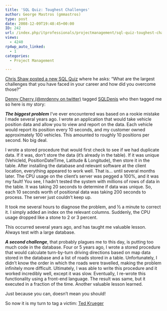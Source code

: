 ```yaml
---
title: 'SQL Quiz: Toughest Challenges'
author: George Mastros (gmmastros)
type: post
date: 2008-12-09T19:48:45+00:00
ID: 242
url: /index.php/itprofessionals/projectmanagement/sql-quiz-toughest-challenges/
views:
  - 4240
rp4wp_auto_linked:
  - 1
categories:
  - Project Management

---
```

[Chris Shaw posted a new SQL Quiz][1] where he asks: “What are the largest challenges that you have faced in your career and how did you overcome those?”

[Denny Cherry (@mrdenny on twitter)][2] tagged [SQLDenis][3] who then tagged me so here is my story:

_**The biggest problem**_ I’ve ever encountered was based on a rookie mistake I made several years ago. I wrote an application that would take vehicle position data and allow you to view and report on the data. Each vehicle would report its position every 10 seconds, and my customer owned approximately 100 vehicles. This amounted to roughly 10 positions per second. No big deal.

I wrote a stored procedure that would first check to see if we had duplicate data. If it was, don’t store the data (it’s already in the table). If it was unique (VehicleId, PositionDateTime, Latitude & Longitude), then store it in the table. After installing the database and relevant software at the client location, everything appeared to work well. That is… until several months later. The CPU usage on the client’s server was pegged a 100%, and it was my fault! You see, I hadn’t tested the system with millions of rows of data in the table. It was taking 20 seconds to determine if data was unique. So, each 10 seconds worth of positional data was taking 200 seconds to process. The server just couldn’t keep up.
  
It took me several hours to diagnose the problem, and ½ a minute to correct it. I simply added an index on the relevant columns. Suddenly, the CPU usage dropped like a stone to 2 or 3 percent.

This occurred several years ago, and has taught me valuable lesson. Always test with a large database.

_**A second challenge**_, that probably plagues me to this day, is putting too much code in the database. Four or 5 years ago, I wrote a stored procedure that would calculate turn-by-turn driving directions based on map data stored in the database and a list of roads stored in a table. Unfortunately, I didn’t know the order in which the roads were travelled, making the problem infinitely more difficult. Ultimately, I was able to write this procedure and it worked incredibly well, except it was slow. Eventually, I re-wrote this functionality using a front-end language. The result was same, but it executed in a fraction of the time. Another valuable lesson learned. 

Just because you can, doesn’t mean you should! 

So now it is my turn to tag a victim: [Ted Krueger][4]

 [1]: http://chrisshaw.wordpress.com/2008/12/09/sql-quiz-part-2-2/
 [2]: http://itknowledgeexchange.techtarget.com/sql-server
 [3]: http://sqlblog.com/blogs/denis_gobo/archive/2008/12/09/10409.aspx
 [4]: /index.php/ITProfessionals/EthicsIT/an-ego-will-only-hurt-you-toughest-chall